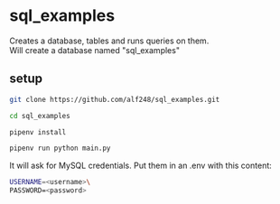 ﻿# sql_examples
Creates a database, tables and runs queries on them.\
Will create a database named "sql_examples"

## setup
```sh
git clone https://github.com/alf248/sql_examples.git

cd sql_examples

pipenv install

pipenv run python main.py
```

It will ask for MySQL credentials. Put them in an .env with this content:
```sh
USERNAME=<username>\
PASSWORD=<password>
```
